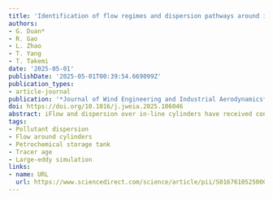 ```yaml
---
title: 'Identification of flow regimes and dispersion pathways around in-line cylinders'
authors: 
- G. Duan*
- R. Gao 
- L. Zhao
- T. Yang
- T. Takemi
date: '2025-05-01'
publishDate: '2025-05-01T00:39:54.669099Z'
publication_types:
- article-journal
publication: '*Journal of Wind Engineering and Industrial Aerodynamics*'
doi: https://doi.org/10.1016/j.jweia.2025.106046
abstract: iFlow and dispersion over in-line cylinders have received considerably less attention compared to those around isolated cylindrical obstacles in the fluid dynamics literature and within cuboid-delimited street canyons in the urban boundary-layer context. This investigation reveals that tank canyons share similar flow characteristics with street canyons while demonstrating distinct features. The flow regime transition from isolated to wake interference and skimming with respect to the canyon aspect ratio (AR), well established for urban canyons, is preserved in the case of tank canyons; however, turbulent flux exchanges across the canyon side open boundaries are more pronounced in the latter, attributed to reinforced flow encirclement around the cylindrical obstacles and enhanced horseshoe vortices. Dispersion pathways, in particular the centre-of-mass translation and mean tracer ages (τa), closely align with the flow regime. The overall monotonic increase in τa with AR, alongside a notable (∼30%) decrease in the mean canyon circulation timescale (Tc), offers useful insights for the parameterisation of key timescales associated with flow and ventilation in cylinder-delimited canyons. Knowledge of the microenvironments within tank canyons is vital for integrating complex petrochemical plants into urban topographies, constituting an integral part of urban micrometeorological systems.
tags:
- Pollutant dispersion 
- Flow around cylinders 
- Petrochemical storage tank 
- Tracer age
- Large-eddy simulation
links:
- name: URL
  url: https://www.sciencedirect.com/science/article/pii/S016761052500042X
---
```

